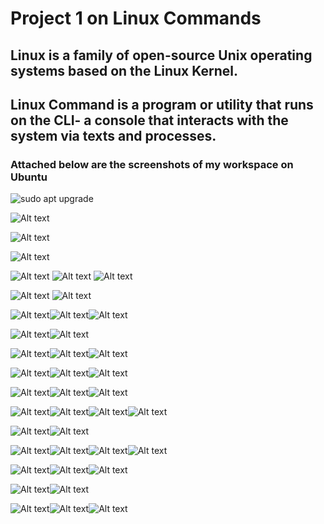 # Project 1 on Linux Commands

## Linux is a family of open-source Unix operating systems based on the Linux Kernel.

## Linux Command is a program or utility that runs on the CLI- a console that interacts with the system via texts and processes. 

### Attached below are the screenshots of my workspace on Ubuntu

![sudo apt upgrade](<Images/sudo apt upgrade/Sudo command.PNG>)

![Alt text](Images/pwd/pwd.PNG)

![Alt text](Images/cat,tac/CaptureCP2.PNG)

![Alt text](Images/cat,tac/CAT.PNG)

![Alt text](Images/cat,tac/CaptureCP2.PNG) ![Alt text](Images/cat,tac/CAT.PNG) ![Alt text](Images/cat,tac/TAC.PNG)

![Alt text](Images/cd/cd.PNG) ![Alt text](Images/cd/cd2.PNG)

![Alt text](Images/chmod,history/chmod.PNG)![Alt text](Images/chmod,history/history.PNG)![Alt text](<Images/chmod,history/history tail.PNG>)

![Alt text](Images/cp/cp-R.PNG)![Alt text](Images/cp/CP.PNG)

![Alt text](Images/df,du/df.PNG)![Alt text](Images/df,du/df2.PNG)![Alt text](Images/df,du/du.PNG)

![Alt text](Images/diff,tar/diff.PNG)![Alt text](Images/diff,tar/tar.PNG)![Alt text](Images/diff,tar/tar2.PNG)

![Alt text](Images/echo,hostname,uname/Echo.PNG)![Alt text](Images/echo,hostname,uname/hostname.PNG)![Alt text](Images/echo,hostname,uname/uname.PNG)

![Alt text](Images/find,grep,locate.touch/grep/locate/touch/find.PNG)![Alt text](Images/find,grep,locate.touch/grep/locate/touch/grep.PNG)![Alt text](Images/find,grep,locate.touch/grep/locate/touch/locate.PNG)![Alt text](Images/find,grep,locate.touch/grep/locate/touch/touch.PNG)

![Alt text](Images/head,tail/head.PNG)![Alt text](Images/head,tail/Tail.PNG)

![Alt text](<Images/ls/2 ls-R.PNG>)![Alt text](<Images/ls/3 ls -a.PNG>)![Alt text](<Images/ls/4 ls-lh.PNG>)![Alt text](Images/ls/Ls.PNG)

![Alt text](Images/mkdir,rm,rmdir/rm/rmdir/mkdir.PNG)![Alt text](Images/mkdir,rm,rmdir/rm/rmdir/rm.PNG)![Alt text](Images/mkdir,rm,rmdir/rm/rmdir/rmdir.PNG)

![Alt text](<Images/mv/mv-rename file.PNG>)![Alt text](Images/mv/mv.PNG)

![Alt text](Images/zip,unzip,wget/unzip.PNG)![Alt text](Images/zip,unzip,wget/zip.PNG)![Alt text](Images/zip,unzip,wget/wget.PNG)
